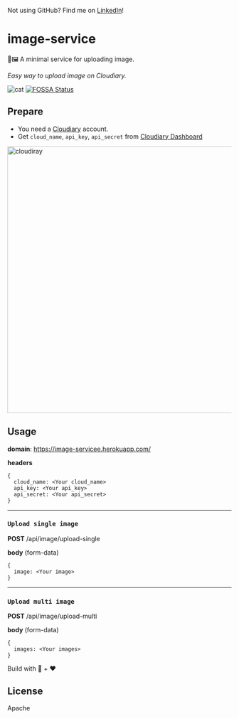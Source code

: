 Not using GitHub? Find me on [LinkedIn](https://www.linkedin.com/in/cuong9/)!
# image-service

🚀🖼️ A minimal service for uploading image.

_Easy way to upload image on Cloudiary._

![cat](./images/cat.gif)
[![FOSSA Status](https://app.fossa.io/api/projects/git%2Bgithub.com%2Fcuongw%2Fimage-service.svg?type=shield)](https://app.fossa.io/projects/git%2Bgithub.com%2Fcuongw%2Fimage-service?ref=badge_shield)

## Prepare

- You need a [Cloudiary](https://cloudinary.com) account.
- Get `cloud_name`, `api_key`, `api_secret` from [Cloudiary Dashboard](https://cloudinary.com/console)

<img src="./images/cloudiary.png" alt="cloudiray" width=600 />

## Usage

**domain**: https://image-servicee.herokuapp.com/

**headers**

```
{
  cloud_name: <Your cloud_name>
  api_key: <Your api_key>
  api_secret: <Your api_secret>
}
```

---

### `Upload single image`

**POST** /api/image/upload-single

**body** (form-data)

```
{
  image: <Your image>
}
```

---

### `Upload multi image`

**POST** /api/image/upload-multi

**body** (form-data)

```
{
  images: <Your images>
}
```

Build with 🙌 + ❤️


## License

Apache
